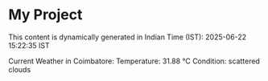 # My Project

This content is dynamically generated in Indian Time (IST): 2025-06-22 15:22:35 IST


Current Weather in Coimbatore:
Temperature: 31.88 °C
Condition: scattered clouds
